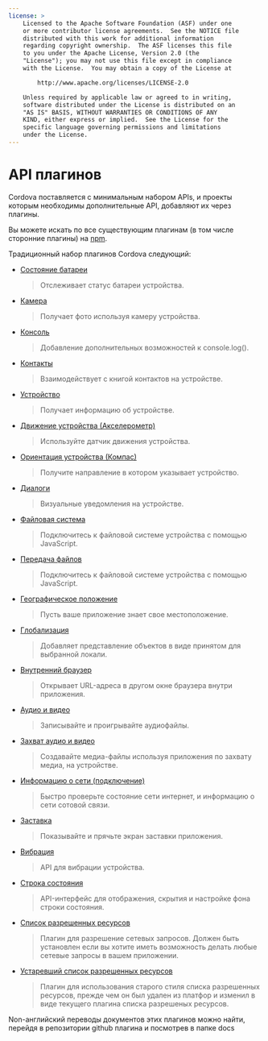 ```yaml
---
license: >
    Licensed to the Apache Software Foundation (ASF) under one
    or more contributor license agreements.  See the NOTICE file
    distributed with this work for additional information
    regarding copyright ownership.  The ASF licenses this file
    to you under the Apache License, Version 2.0 (the
    "License"); you may not use this file except in compliance
    with the License.  You may obtain a copy of the License at

        http://www.apache.org/licenses/LICENSE-2.0

    Unless required by applicable law or agreed to in writing,
    software distributed under the License is distributed on an
    "AS IS" BASIS, WITHOUT WARRANTIES OR CONDITIONS OF ANY
    KIND, either express or implied.  See the License for the
    specific language governing permissions and limitations
    under the License.
---
```


# API плагинов

Cordova поставляется с минимальным набором APIs, и проекты которым необходимы дополнительные API, добавляют их через плагины.

Вы можете искать по все существующим плагинам (в том числе сторонние плагины) на [npm][1].

 [1]: https://www.npmjs.com/search?q=ecosystem%3Acordova

Традиционный набор плагинов Cordova следующий:

*   [Состояние батареи][2]
    
    > Отслеживает статус батареи устройства.

*   [Камера][3]
    
    > Получает фото используя камеру устройства.

*   [Консоль][4]
    
    > Добавление дополнительных возможностей к console.log().

*   [Контакты][5]
    
    > Взаимодействует с книгой контактов на устройстве.

*   [Устройство][6]
    
    > Получает информацию об устройстве.

*   [Движение устройства (Акселерометр)][7]
    
    > Используйте датчик движения устройства.

*   [Ориентация устройства (Компас)][8]
    
    > Получите направление в котором указывает устройство.

*   [Диалоги][9]
    
    > Визуальные уведомления на устройстве.

*   [Файловая система][10]
    
    > Подключитесь к файловой системе устройства с помощью JavaScript.

*   [Передача файлов][11]
    
    > Подключитесь к файловой системе устройства с помощью JavaScript.

*   [Географическое положение][12]
    
    > Пусть ваше приложение знает свое местоположение.

*   [Глобализация][13]
    
    > Добавляет представление объектов в виде принятом для выбранной локали.

*   [Внутренний браузер][14]
    
    > Открывает URL-адреса в другом окне браузера внутри приложения.

*   [Аудио и видео][15]
    
    > Записывайте и проигрывайте аудиофайлы.

*   [Захват аудио и видео][16]
    
    > Создавайте медиа-файлы используя приложения по захвату медиа, на устройстве.

*   [Информацию о сети (подключение)][17]
    
    > Быстро проверьте состояние сети интернет, и информацию о сети сотовой связи.

*   [Заставка][18]
    
    > Показывайте и прячьте экран заставки приложения.

*   [Вибрация][19]
    
    > API для вибрации устройства.

*   [Строка состояния][20]
    
    > API-интерфейс для отображения, скрытия и настройке фона строки состояния.

*   [Список разрешенных ресурсов][21]
    
    > Плагин для разрешение сетевых запросов. Должен быть установлен если вы хотите иметь возможность делать любые сетевые запросы в вашем приложении.

*   [Устаревший список разрешенных ресурсов][22]
    
    > Плагин для использования старого стиля списка разрешенных ресурсов, прежде чем он был удален из платфор и изменил в виде текущего плагина списка разрешеных ресурсов.

 [2]: https://www.npmjs.com/package/cordova-plugin-battery-status
 [3]: https://www.npmjs.com/package/cordova-plugin-camera
 [4]: https://www.npmjs.com/package/cordova-plugin-console
 [5]: https://www.npmjs.com/package/cordova-plugin-contacts
 [6]: https://www.npmjs.com/package/cordova-plugin-device
 [7]: https://www.npmjs.com/package/cordova-plugin-device-motion
 [8]: https://www.npmjs.com/package/cordova-plugin-device-orientation
 [9]: https://www.npmjs.com/package/cordova-plugin-dialogs
 [10]: https://www.npmjs.com/package/cordova-plugin-file
 [11]: https://www.npmjs.com/package/cordova-plugin-file-transfer
 [12]: https://www.npmjs.com/package/cordova-plugin-geolocation
 [13]: https://www.npmjs.com/package/cordova-plugin-globalization
 [14]: https://www.npmjs.com/package/cordova-plugin-inappbrowser
 [15]: https://www.npmjs.com/package/cordova-plugin-media
 [16]: https://www.npmjs.com/package/cordova-plugin-media-capture
 [17]: https://www.npmjs.com/package/cordova-plugin-network-information
 [18]: https://www.npmjs.com/package/cordova-plugin-splashscreen
 [19]: https://www.npmjs.com/package/cordova-plugin-vibration
 [20]: https://www.npmjs.com/package/cordova-plugin-statusbar
 [21]: https://www.npmjs.com/package/cordova-plugin-whitelist
 [22]: https://www.npmjs.com/package/cordova-plugin-legacy-whitelist

Non-английский переводы документов этих плагинов можно найти, перейдя в репозитории github плагина и посмотрев в папке docs